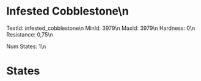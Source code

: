 # Infested Cobblestone\n
TextId: infested_cobblestone\n
MinId: 3979\n
MaxId: 3979\n
Hardness: 0\n
Resistance: 0,75\n

Num States: 1\n
# States
```

```
